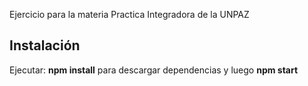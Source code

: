 Ejercicio para la materia Practica Integradora de la UNPAZ

## Instalación
Ejecutar: **npm install** para descargar dependencias y luego **npm start**
